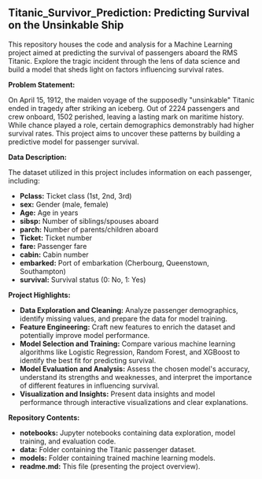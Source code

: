 ## Titanic_Survivor_Prediction: Predicting Survival on the Unsinkable Ship

This repository houses the code and analysis for a Machine Learning project aimed at predicting the survival of passengers aboard the RMS Titanic. Explore the tragic incident through the lens of data science and build a model that sheds light on factors influencing survival rates.

**Problem Statement:**

On April 15, 1912, the maiden voyage of the supposedly "unsinkable" Titanic ended in tragedy after striking an iceberg. Out of 2224 passengers and crew onboard, 1502 perished, leaving a lasting mark on maritime history. While chance played a role, certain demographics demonstrably had higher survival rates. This project aims to uncover these patterns by building a predictive model for passenger survival.

**Data Description:**

The dataset utilized in this project includes information on each passenger, including:

* **Pclass:** Ticket class (1st, 2nd, 3rd)
* **sex:** Gender (male, female)
* **Age:** Age in years
* **sibsp:** Number of siblings/spouses aboard
* **parch:** Number of parents/children aboard
* **Ticket:** Ticket number
* **fare:** Passenger fare
* **cabin:** Cabin number
* **embarked:** Port of embarkation (Cherbourg, Queenstown, Southampton)
* **survival:** Survival status (0: No, 1: Yes)

**Project Highlights:**

* **Data Exploration and Cleaning:** Analyze passenger demographics, identify missing values, and prepare the data for model training.
* **Feature Engineering:** Craft new features to enrich the dataset and potentially improve model performance.
* **Model Selection and Training:** Compare various machine learning algorithms like Logistic Regression, Random Forest, and XGBoost to identify the best fit for predicting survival.
* **Model Evaluation and Analysis:** Assess the chosen model's accuracy, understand its strengths and weaknesses, and interpret the importance of different features in influencing survival.
* **Visualization and Insights:** Present data insights and model performance through interactive visualizations and clear explanations.

**Repository Contents:**

* **notebooks:** Jupyter notebooks containing data exploration, model training, and evaluation code.
* **data:** Folder containing the Titanic passenger dataset.
* **models:** Folder containing trained machine learning models.
* **readme.md:** This file (presenting the project overview).
